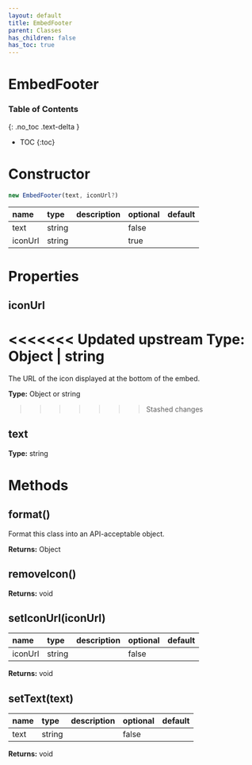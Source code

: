 ```yaml
---
layout: default
title: EmbedFooter
parent: Classes
has_children: false
has_toc: true
---
```


# EmbedFooter
### Table of Contents
{: .no_toc .text-delta }

- TOC
{:toc}
# Constructor
```js
new EmbedFooter(text, iconUrl?)
```

| name | type | description | optional | default |
|:-----|:-----|:------------|:---------|:--------|
| text | string |  | false |  |
| iconUrl | string |  | true |  |

# Properties
## iconUrl
<<<<<<< Updated upstream
**Type:** Object | string
=======
The URL of the icon displayed at the bottom of the
embed.

**Type:** Object or string
>>>>>>> Stashed changes

## text
**Type:** string

# Methods
## format()
Format this class into an API-acceptable object.

**Returns:** Object

## removeIcon()
**Returns:** void

## setIconUrl(iconUrl)
| name | type | description | optional | default |
|:-----|:-----|:------------|:---------|:--------|
| iconUrl | string |  | false |  |

**Returns:** void

## setText(text)
| name | type | description | optional | default |
|:-----|:-----|:------------|:---------|:--------|
| text | string |  | false |  |

**Returns:** void

